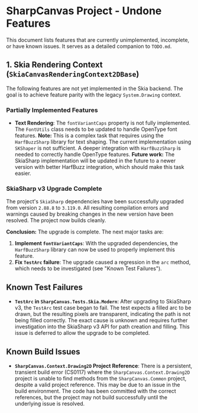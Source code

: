 # SharpCanvas Project - Undone Features

This document lists features that are currently unimplemented, incomplete, or have known issues. It serves as a detailed companion to `TODO.md`.

## 1. Skia Rendering Context (`SkiaCanvasRenderingContext2DBase`)
The following features are not yet implemented in the Skia backend. The goal is to achieve feature parity with the legacy `System.Drawing` context.

### Partially Implemented Features
- **Text Rendering**: The `fontVariantCaps` property is not fully implemented. The `FontUtils` class needs to be updated to handle OpenType font features. **Note:** This is a complex task that requires using the `HarfBuzzSharp` library for text shaping. The current implementation using `SKShaper` is not sufficient. A deeper integration with `HarfBuzzSharp` is needed to correctly handle OpenType features. **Future work:** The SkiaSharp implementation will be updated in the future to a newer version with better HarfBuzz integration, which should make this task easier.

### SkiaSharp v3 Upgrade Complete
The project's `SkiaSharp` dependencies have been successfully upgraded from version `2.88.8` to `3.119.0`. All resulting compilation errors and warnings caused by breaking changes in the new version have been resolved. The project now builds cleanly.

**Conclusion:**
The upgrade is complete. The next major tasks are:
1.  **Implement `fontVariantCaps`**: With the upgraded dependencies, the `HarfBuzzSharp` library can now be used to properly implement this feature.
2.  **Fix `TestArc` failure**: The upgrade caused a regression in the `arc` method, which needs to be investigated (see "Known Test Failures").

## Known Test Failures
- **`TestArc` in `SharpCanvas.Tests.Skia.Modern`**: After upgrading to SkiaSharp v3, the `TestArc` test case began to fail. The test expects a filled arc to be drawn, but the resulting pixels are transparent, indicating the path is not being filled correctly. The exact cause is unknown and requires further investigation into the SkiaSharp v3 API for path creation and filling. This issue is deferred to allow the upgrade to be completed.

## Known Build Issues
- **`SharpCanvas.Context.Drawing2D` Project Reference**: There is a persistent, transient build error (CS0117) where the `SharpCanvas.Context.Drawing2D` project is unable to find methods from the `SharpCanvas.Common` project, despite a valid project reference. This may be due to an issue in the build environment. The code has been committed with the correct references, but the project may not build successfully until the underlying issue is resolved.

